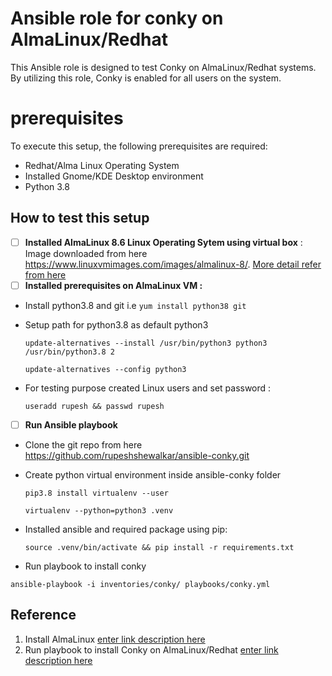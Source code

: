  
# Ansible role for conky on AlmaLinux/Redhat

This Ansible role is designed to test Conky on AlmaLinux/Redhat systems. By utilizing this role, Conky is enabled for all users on the system.


# prerequisites

To execute this setup, the following prerequisites are required:

-   Redhat/Alma Linux Operating System
-   Installed Gnome/KDE Desktop environment
-   Python 3.8

## How to test this setup

 - [ ] **Installed AlmaLinux 8.6 Linux Operating Sytem using virtual box** : Image downloaded from here https://www.linuxvmimages.com/images/almalinux-8/. [More detail refer from here](test) 
 - [ ] **Installed prerequisites on AlmaLinux VM :** 
 - Install python3.8 and git i.e `yum install python38 git`
 - Setup path for python3.8 as default python3 
 
	  `update-alternatives --install /usr/bin/python3 python3 /usr/bin/python3.8 2`

	  `update-alternatives --config python3`
 
 - For testing purpose created Linux users and set password :

    `useradd rupesh && passwd rupesh`
  

 - [ ] **Run Ansible playbook** 
 

 - Clone the git repo from here https://github.com/rupeshshewalkar/ansible-conky.git 
 - Create python virtual environment inside ansible-conky folder
 

    `pip3.8 install virtualenv --user`
   
    `virtualenv --python=python3 .venv`
  

 - Installed ansible and required package using pip:

     `source .venv/bin/activate && pip install -r requirements.txt`

   

 - Run playbook to install conky
   
 `ansible-playbook -i inventories/conky/ playbooks/conky.yml `

## Reference 

 1. Install AlmaLinux [enter link description here](test)
 2. Run playbook to install Conky on AlmaLinux/Redhat [enter link description here](test)
